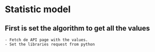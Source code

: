 
# Statistic model

## First is set the algorithm to get all the values

    - Fetch de API page with the values.
    - Set the libraries request from python


